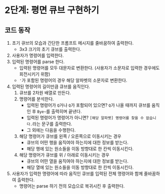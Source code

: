 # 2단계: 평면 큐브 구현하기

## 코드 동작

1. 초기 큐브의 모습과 간단한 프롬프트 메시지를 줄바꿈하여 출력한다.
   - 3x3 크기의 초기 큐브를 출력한다.
2. 사용자가 명령어를 입력한다.
3. 입력된 명령어를 parse 한다.
   - 입력된 명령어를 모두 대문자로 변환한다. (사용자가 소문자로 입력한 경우에도 회전시키기 위함)
   - `'`가 포함된 명령어의 경우 해당 알파벳의 소문자로 변환한다.
4. 입력된 명령어의 길이만큼 큐브를 움직인다.
   1. 큐브를 2차원 배열로 만든다.
   2. 명령어를 분석한다.
      - 입력된 명령어가 `Q`거나 `Q`가 포함되어 있으면? `Q`가 나올 때까지 큐브를 움직인 후 `Bye~`를 출력히며 끝낸다.
      - 입력된 명령어가 명령어가 아니면? `[해당 알파벳] 명령어를 찾을 수 없습니다.`라는 문구를 출력한다.
      - 그 외에는 다음을 수행한다.
   3. 해당 명령어가 큐브를 왼쪽 / 오른쪽으로 이동시키는 경우
      - 큐브의 어떤 행을 움직여야 하는지에 대한 정보를 받는다.
      - 해당 행에 있는 원소들을 이동 방향대로 한 칸씩 이동시킨다.
   4. 해당 명령어가 큐브를 위 / 아래로 이동시키는 경우
      - 큐브의 어떤 열을 움직여야 하는지에 대한 정보를 받는다.
      - 해당 열에 있는 원소들을 이동 방향대로 한 칸씩 이동시킨다.
5. 사용자가 입력한 명령어에 따라 움직인 큐브를 입력된 전체 명령어와 함께 줄바꿈하여 출력한다.
   - 명령어는 parse 하기 전의 모습으로 복귀시킨 후 출력한다.
